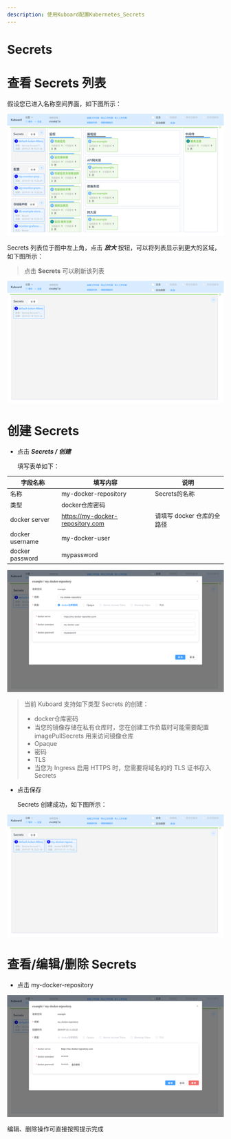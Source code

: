 ```yaml
---
description: 使用Kuboard配置Kubernetes_Secrets
---
```


# Secrets

<AdSenseTitle/>

# 查看 Secrets 列表

假设您已进入名称空间界面，如下图所示：

![Kubernetes教程：在Kuboard中编辑Secrets-进入名称空间页](./secrets.assets/image-20190721110355464.png)

Secrets 列表位于图中左上角，点击 ***放大*** 按钮，可以将列表显示到更大的区域，如下图所示：

> 点击 **Secrets** 可以刷新该列表

![Kubernetes教程：在Kuboard中编辑Secrets-刷新列表](./secrets.assets/image-20190721110543437.png)

# 创建 Secrets

* 点击 ***Secrets / 创建***

  填写表单如下：

| 字段名称        | 填写内容                         | 说明                       |
| --------------- | -------------------------------- | -------------------------- |
| 名称            | my-docker-repository             | Secrets的名称              |
| 类型            | docker仓库密码                   |                            |
| docker server   | https://my-docker-repository.com | 请填写 docker 仓库的全路径 |
| docker username | my-docker-user                   |                            |
| docker password | mypassword                       |                            |

![Kubernetes教程：在Kuboard中编辑Secrets-创建](./secrets.assets/image-20190721111011798.png)

>当前 Kuboard 支持如下类型 Secrets 的创建：
>
>* docker仓库密码
>  * 当您的镜像存储在私有仓库时，您在创建工作负载时可能需要配置 imagePullSecrets 用来访问镜像仓库
>* Opaque
>  * 密码
>* TLS
>  * 当您为 Ingress 启用 HTTPS 时，您需要将域名的的 TLS 证书存入 Secrets

* 点击保存

  Secrets 创建成功，如下图所示：

![Kubernetes教程：在Kuboard中编辑Secrets-保存](./secrets.assets/image-20190721111540512.png)

# 查看/编辑/删除 Secrets

* 点击 my-docker-repository

![Kubernetes教程：在Kuboard中编辑Secrets-编辑](./secrets.assets/image-20190721111642221.png)



编辑、删除操作可直接按照提示完成
